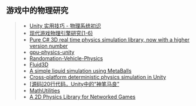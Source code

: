 ## 游戏中的物理研究  

>* [Unity 实用技巧 - 物理系统初识](https://mp.weixin.qq.com/s/Q6nKlHNOaZr6_tDqJX_tkg)  
>* [现代游戏物理引擎研究(1-6)](https://mp.weixin.qq.com/s/AP7zmUDYPwQB4wJnUy-p1w)  
>* [Pure C# 3D real time physics simulation library, now with a higher version number](https://github.com/bepu/bepuphysics2)  
>* [gpu-physics-unity](https://github.com/jknightdoeswork/gpu-physics-unity)  
>* [Randomation-Vehicle-Physics](https://github.com/JustInvoke/Randomation-Vehicle-Physics)  
>* [Fluid3D](https://github.com/christopherbatty/Fluid3D)  
>* [A simple liquid simulation using MetaBalls](https://github.com/Nesh108/Unity_MetaBalls_Liquids)  
>* [Cross-platform deterministic physics simulation in Unity](https://github.com/Kimbatt/unity-deterministic-physics)  
>* [[源码]20行代码，Unity中的“神笔马良”](https://mp.weixin.qq.com/s/cAl2UI-7Zxn2XEj7pZ2AJQ)  
>* [MathUtilities](https://github.com/zalo/MathUtilities)  
>* [A 2D Physics Library for Networked Games](https://github.com/ashoulson/VolatilePhysics)  
